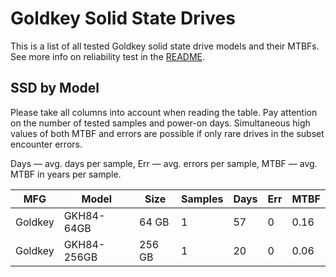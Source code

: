 Goldkey Solid State Drives
==========================

This is a list of all tested Goldkey solid state drive models and their MTBFs. See
more info on reliability test in the [README](https://github.com/linuxhw/SMART).

SSD by Model
------------

Please take all columns into account when reading the table. Pay attention on the
number of tested samples and power-on days. Simultaneous high values of both MTBF
and errors are possible if only rare drives in the subset encounter errors.

Days — avg. days per sample,
Err  — avg. errors per sample,
MTBF — avg. MTBF in years per sample.

| MFG       | Model              | Size   | Samples | Days  | Err   | MTBF |
|-----------|--------------------|--------|---------|-------|-------|------|
| Goldkey   | GKH84-64GB         | 64 GB  | 1       | 57    | 0     | 0.16   |
| Goldkey   | GKH84-256GB        | 256 GB | 1       | 20    | 0     | 0.06   |
